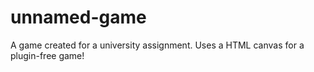 unnamed-game
============

A game created for a university assignment. Uses a HTML canvas for a plugin-free game!

